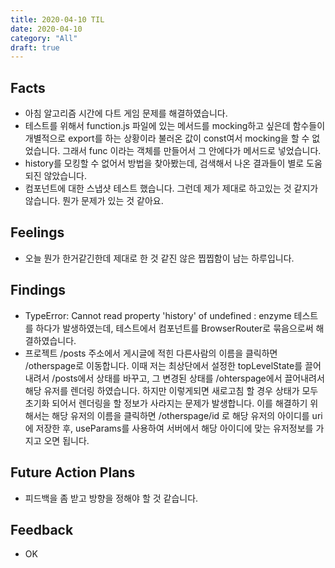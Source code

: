 ```yaml
---
title: 2020-04-10 TIL
date: 2020-04-10
category: "All"
draft: true
---
```


## Facts

- 아침 알고리즘 시간에 다트 게임 문제를 해결하였습니다.
- 테스트를 위해서 function.js 파일에 있는 메서드를 mocking하고 싶은데 함수들이 개별적으로 export를 하는 상황이라 불러온 값이 const여서 mocking을 할 수 없었습니다. 그래서 func 이라는 객체를 만들어서 그 안에다가 메서드로 넣었습니다.
- history를 모킹할 수 없어서 방법을 찾아봤는데, 검색해서 나온 결과들이 별로 도움되진 않았습니다.
- 컴포넌트에 대한 스냅샷 테스트 했습니다. 그런데 제가 제대로 하고있는 것 같지가 않습니다. 뭔가 문제가 있는 것 같아요.

## Feelings

- 오늘 뭔가 한거같긴한데 제대로 한 것 같진 않은 찝찝함이 남는 하루입니다.

## Findings

- TypeError: Cannot read property 'history' of undefined : enzyme 테스트를 하다가 발생하였는데, 테스트에서 컴포넌트를 BrowserRouter로 묶음으로써 해결하였습니다.
- 프로젝트 /posts 주소에서 게시글에 적힌 다른사람의 이름을 클릭하면 /otherspage로 이동합니다. 이때 저는 최상단에서 설정한 topLevelState를 끌어내려서 /posts에서 상태를 바꾸고, 그 변경된 상태를 /ohterspage에서 끌어내려서 해당 유저를 렌더링 하였습니다. 하지만 이렇게되면 새로고침 할 경우 상태가 모두 초기화 되어서 렌더링을 할 정보가 사라지는 문제가 발생합니다. 이를 해결하기 위해서는 해당 유저의 이름을 클릭하면 /otherspage/id 로 해당 유저의 아이디를 uri에 저장한 후, useParams를 사용하여 서버에서 해당 아이디에 맞는 유저정보를 가지고 오면 됩니다.

## Future Action Plans

- 피드백을 좀 받고 방향을 정해야 할 것 같습니다.

## Feedback

- OK
